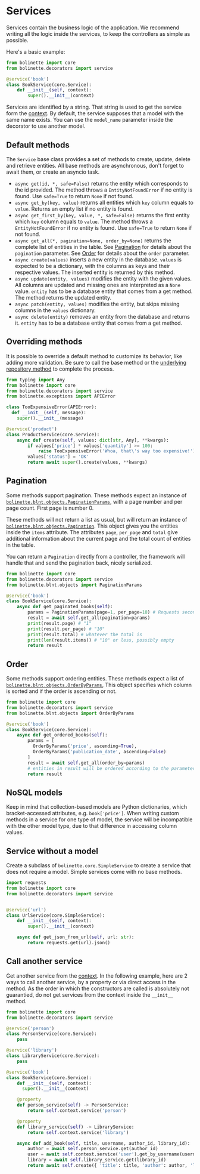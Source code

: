 # Services

Services contain the business logic of the application.
We recommend writing all the logic inside the services, to keep the controllers as simple as possible.

Here's a basic example:

```python
from bolinette import core
from bolinette.decorators import service

@service('book')
class BookService(core.Service):
    def __init__(self, context):
        super().__init__(context)
```

Services are identified by a string.
That string is used to get the service form the [context](context.md).
By default, the service supposes that a model with the same name exists.
You can use the `model_name` parameter inside the decorator to use another model.

## Default methods

The `Service` base class provides a set of methods to create, update, delete and retrieve entities.
All base methods are asynchronous, don't forget to await them, or create an asyncio task.

- `async get(id, *, safe=False)` returns the entity which corresponds to the id provided.
  The method throws a `EntityNotFoundError` if no entity is found.
  Use `safe=True` to return `None` if not found.
- `async get_by(key, value)` returns all entities which `key` column equals to `value`.
  Returns an empty list if no entity is found.
- `async get_first_by(key, value, *, safe=False)` returns the first entity which `key` column equals to `value`.
  The method throws a `EntityNotFoundError` if no entity is found.
  Use `safe=True` to return `None` if not found.
- `async get_all(*, pagination=None, order_by=None)` returns the complete list of entities in the table.
  See [Pagination](#pagination) for details about the `pagination` parameter.
  See [Order](#order) for details about the `order` parameter.
- `async create(values)` inserts a new entity in the database.
  `values` is expected to be a dictionary, with the columns as keys and their respective values.
  The inserted entity is returned by this method.
- `async update(entity, values)` modifies the entity with the given values.
  All columns are updated and missing ones are interpreted as a `None` value.
  `entity` has to be a database entity that comes from a get method.
  The method returns the updated entity.
- `async patch(entity, values)` modifies the entity, but skips missing columns in the `values` dictionary.
- `async delete(entity)` removes an entity from the database and returns it.
  `entity` has to be a database entity that comes from a get method.
  
## Overriding methods

It is possible to override a default method to customize its behavior, like adding more validation.
Be sure to call the base method or the [underlying repository method](./repositories.md#basic-interactions) to
complete the process.

```python
from typing import Any
from bolinette import core
from bolinette.decorators import service
from bolinette.exceptions import APIError

class TooExpensiveError(APIError):
  def __init__(self, message):
    super().__init__(message)

@service('product')
class ProductService(core.Service):
    async def create(self, values: dict[str, Any], **kwargs):
        if values['price'] * values['quantity'] >= 100:
            raise TooExpensiveError('Whoa, that\'s way too expensive!')
        values['status'] = 'OK'
        return await super().create(values, **kwargs)
```

## Pagination

Some methods support pagination.
These methods expect an instance of
[`bolinette.blnt.objects.PaginationParams`](https://github.com/bolinette/bolinette/blob/master/bolinette/blnt/objects.py),
with a page number and per page count.
First page is number 0.

These methods will not return a list as usual, but will return an instance of
[`bolinette.blnt.objects.Pagination`](https://github.com/bolinette/bolinette/blob/master/bolinette/blnt/objects.py).
This object gives you the entities inside the `items` attribute.
The attributes `page`, `per_page` and `total` give additional information about the current page and the total
count of entities in the table.

You can return a `Pagination` directly from a controller, the framework will handle that and send the pagination back,
nicely serialized.

```python
from bolinette import core
from bolinette.decorators import service
from bolinette.blnt.objects import PaginationParams

@service('book')
class BookService(core.Service):
    async def get_paginated_books(self):
        params = PaginationParams(page=1, per_page=10) # Requests second page
        result = await self.get_all(pagination=params)
        print(result.page) # "1"
        print(result.per_page) # "10"
        print(result.total) # whatever the total is
        print(len(result.items)) # "10" or less, possibly empty
        return result
```

## Order

Some methods support ordering entities.
These methods expect a list of
[`bolinette.blnt.objects.OrderByParams`](https://github.com/bolinette/bolinette/blob/master/bolinette/blnt/objects.py),
This object specifies which column is sorted and if the order is ascending or not.

```python
from bolinette import core
from bolinette.decorators import service
from bolinette.blnt.objects import OrderByParams

@service('book')
class BookService(core.Service):
    async def get_ordered_books(self):
        params = [
          OrderByParams('price', ascending=True),
          OrderByParams('publication_date', ascending=False)
        ]
        result = await self.get_all(order_by=params)
        # entities in result will be ordered according to the parameters passed to the method
        return result
```

## NoSQL models

Keep in mind that collection-based models are Python dictionaries, which bracket-accessed attributes,
e.g. `book['price']`.
When writing custom methods in a service for one type of model, the service will be incompatible with the other
model type, due to that difference in accessing column values.

## Service without a model

Create a subclass of `bolinette.core.SimpleService` to create a service that does not require a model.
Simple services come with no base methods.

```python
import requests
from bolinette import core
from bolinette.decorators import service


@service('url')
class UrlService(core.SimpleService):
    def __init__(self, context):
        super().__init__(context)

    async def get_json_from_url(self, url: str):
        return requests.get(url).json()
```

## Call another service

Get another service from the [context](./context.md).
In the following example, here are 2 ways to call another service, by a property or via direct access in the method.
As the order in which the constructors are called is absolutely not guarantied, do not get services from the context
inside the `__init__` method.

```python
from bolinette import core
from bolinette.decorators import service

@service('person')
class PersonService(core.Service):
    pass

@service('library')
class LibraryService(core.Service):
    pass

@service('book')
class BookService(core.Service):
    def __init__(self, context):
      super().__init__(context)

    @property
    def person_service(self) -> PersonService:
        return self.context.service('person')

    @property
    def library_service(self) -> LibraryService:
        return self.context.service('library')

    async def add_book(self, title, username, author_id, library_id):
        author = await self.person_service.get(author_id)
        user = await self.context.service('user').get_by_username(username)
        library = await self.library_service.get(library_id)
        return await self.create({ 'title': title, 'author': author, 'library': library, 'created_by': user })
```
